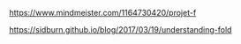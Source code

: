 
https://www.mindmeister.com/1164730420/projet-f

https://sidburn.github.io/blog/2017/03/19/understanding-fold
